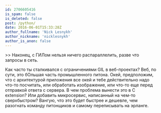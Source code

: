 ```yaml
---
id: 2706605416
is_spam: false
is_deleted: false
post: /python/
date: 2016-06-01T15:33:28Z
author_fullname: 'Nick Lesnykh'
author_nickname: 'nicklesnykh'
author_is_anon: false
---
```


<p>&gt;&gt; Наконец, с ГИЛом нельзя ничего распараллелить, разве что запросы в сеть.</p><p>Как часто ты сталкивался с ограничениями GIL в веб-проектах? Веб, по сути, это бОльшая часть промышленного питона. Окей, предположим, что с архитектурой приложения все окей и тебе действительно надо что-то посчитать, или обработать изображение, или что-то еще перед отправкой ответа с сервера. В чем проблема вынести это в C extension? Или добавить микросервис, написанный на чем-то сверхбыстром? Вангую, что это будет быстрее и дешевле, чем разогнать команду питонщиков и самому переписывать на эрланге.</p>
